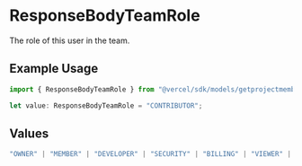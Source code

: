 # ResponseBodyTeamRole

The role of this user in the team.

## Example Usage

```typescript
import { ResponseBodyTeamRole } from "@vercel/sdk/models/getprojectmembersop.js";

let value: ResponseBodyTeamRole = "CONTRIBUTOR";
```

## Values

```typescript
"OWNER" | "MEMBER" | "DEVELOPER" | "SECURITY" | "BILLING" | "VIEWER" | "VIEWER_FOR_PLUS" | "CONTRIBUTOR"
```